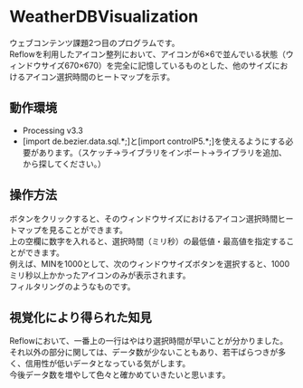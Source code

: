 # WeatherDBVisualization

ウェブコンテンツ課題2つ目のプログラムです。  
Reflowを利用したアイコン整列において、アイコンが6×6で並んでいる状態（ウィンドウサイズ670×670）を完全に記憶しているものとした、他のサイズにおけるアイコン選択時間のヒートマップを示す。	

## 動作環境

- Processing v3.3
- [import de.bezier.data.sql.\*;]と[import controlP5.\*;]を使えるようにする必要があります。（スケッチ→ライブラリをインポート→ライブラリを追加、から探してください。）

## 操作方法

ボタンをクリックすると、そのウィンドウサイズにおけるアイコン選択時間ヒートマップを見ることができます。  
上の空欄に数字を入れると、選択時間（ミリ秒）の最低値・最高値を指定することができます。  
例えば、MINを1000として、次のウィンドウサイズボタンを選択すると、1000ミリ秒以上かかったアイコンのみが表示されます。  
フィルタリングのようなものです。

## 視覚化により得られた知見

Reflowにおいて、一番上の一行はやはり選択時間が早いことが分かりました。  
それ以外の部分に関しては、データ数が少ないこともあり、若干ばらつきが多く、信用性が低いデータとなっている気がします。  
今後データ数を増やして色々と確かめていきたいと思います。